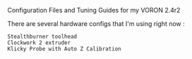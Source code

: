 Configuration Files and Tuning Guides for my VORON 2.4r2

There are several hardware configs that I'm using right now :

	Stealthburner toolhead
	Clockwork 2 extruder
	Klicky Probe with Auto Z Calibration 
   

<!---
oktavianusricky/oktavianusricky is a ✨ special ✨ repository because its `README.md` (this file) appears on your GitHub profile.
You can click the Preview link to take a look at your changes.
--->
